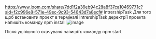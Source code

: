 https://www.loom.com/share/7dd1f2a39eb94c28a8f37ca10469771c?sid=f2c996e8-571e-49ec-9c93-54643d7a8ecf# IntrershipTask
Для того щоб встановити проєкт в терміналі  IntrershipTask деректрії проекта напишіть команду npm install
![image](https://github.com/Nickkrylev/IntrershipTask/assets/49405702/857ebbcb-31ea-4718-bfba-7b7eb9f51632)

Після ушпішного скачуваня напишіть команду npm start
